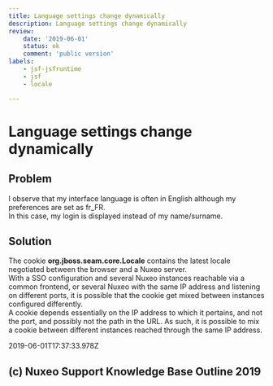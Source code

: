 ```yaml
---
title: Language settings change dynamically
description: Language settings change dynamically
review:
    date: '2019-06-01'
    status: ok
    comment: 'public version'
labels:
    - jsf-jsfruntime
    - jsf
    - locale

---
```

# Language settings change dynamically
## Problem
I observe that my interface language is often in English although my preferences are set as fr_FR.  
In this case, my login is displayed instead of my name/surname.
## Solution
The cookie **org.jboss.seam.core.Locale** contains the latest locale negotiated between the browser and a Nuxeo server.  
With a SSO configuration and several Nuxeo instances reachable via a common frontend, or several Nuxeo with the same IP address and listening on different ports, it is possible that the cookie get mixed between instances configured differently.  
A cookie depends essentially on the IP address to which it pertains, and not the port, and possibly not the path in the URL. As such, it is possible to mix a cookie between different instances reached through the same IP address.


2019-06-01T17:37:33.978Z
## (c) Nuxeo Support Knowledge Base Outline 2019
